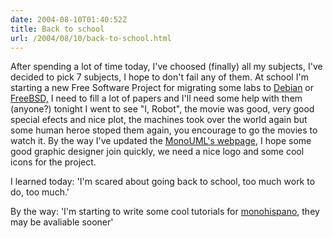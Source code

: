 ```yaml
---
date: 2004-08-10T01:40:52Z
title: Back to school
url: /2004/08/10/back-to-school.html
---
```


<div style="clear:both;"></div>
<p>After spending a lot of time today, I've choosed (finally) all my subjects, I've decided to pick 7 subjects, I hope to don't fail any of them. At school I'm starting a new Free Software Project for migrating some labs to <a href="http://www.debian.org">Debian</a> or <a href="http://www.freebsd.org">FreeBSD,</a> I need to fill a lot of papers and I'll need some help with them (anyone?) tonight I went to see "I, Robot", the movie was good, very good special efects and nice plot, the machines took over the world again but some human heroe stoped them again, you encourage to go the movies to watch it. By the way I've updated the <a href="http://monouml.sourceforge.net">MonoUML's webpage</a>, I hope some good graphic designer join quickly, we need a nice logo and some cool icons for the project.</p>
<p>I learned today: 'I'm scared about going back to school, too much work to do, too much.'</p>
<p>By the way: 'I'm starting to write some cool tutorials for <a href="http://www.monohispano.org">monohispano</a>, they may be avaliable sooner'
<div style="clear:both; padding-bottom: 0.25em;"></div>
